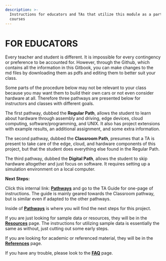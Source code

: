 ```yaml
---
description: >-
  Instructions for educators and TAs that utilize this module as a part of their
  courses
---
```


# FOR EDUCATORS

Every teacher and student is different. It is impossible for every contingency or preference to be accounted for. However, through the Github, which contains all the information in this Gitbook, you can make changes to the md files by downloading them as pdfs and editing them to better suit your class.&#x20;

Some parts of the procedure below may not be relevant to your class because you may want them to build their own cars or not even consider hardware at all. Therefore three pathways are presented below for instructors and classes with different goals.&#x20;

The first pathway, dubbed the **Regular Path**, allows the student to learn about hardware through assembly and driving, edge devices, cloud computing, software/programming, and UNIX. It also has project extensions with example results, an additional assignment, and some extra information.

The second pathway, dubbed the **Classroom Path**, presumes that a TA is present to take care of the edge, cloud, and hardware components of this project, but that the student does everything else found in the Regular Path.

The third pathway, dubbed the **Digital Path**, allows the student to skip hardware altogether and just focus on software. It requires setting up a simulation environment on a local computer.&#x20;



**Next Steps:**

Click this internal link: [**Pathways**](https://app.gitbook.com/o/9ZmykIyWVcR3SiBHUEH6/s/OqqSEReFLPNjJeHsoCRd/\~/changes/25/chi-edge-education/module-i-autonomous-vehicles/pathways) and go to the TA Guide for one-page of instructions. The guide is mainly geared towards the Classroom pathway, but is similar even if adapted to the other pathways.&#x20;

Inside of [**Pathways**](https://app.gitbook.com/o/9ZmykIyWVcR3SiBHUEH6/s/OqqSEReFLPNjJeHsoCRd/\~/changes/25/chi-edge-education/module-i-autonomous-vehicles/pathways) is where you will find the next steps for this project.

If you are just looking for sample data or resources, they will be in the [**Resources**](resources.md) page. The instructions for utilizing sample data is essentially the same as without, just cutting out some early steps.

If you are looking for academic or referenced material, they will be in the [**References**](references.md) page.&#x20;

If you have any trouble, please look to the [**FAQ**](faq.md) page.
